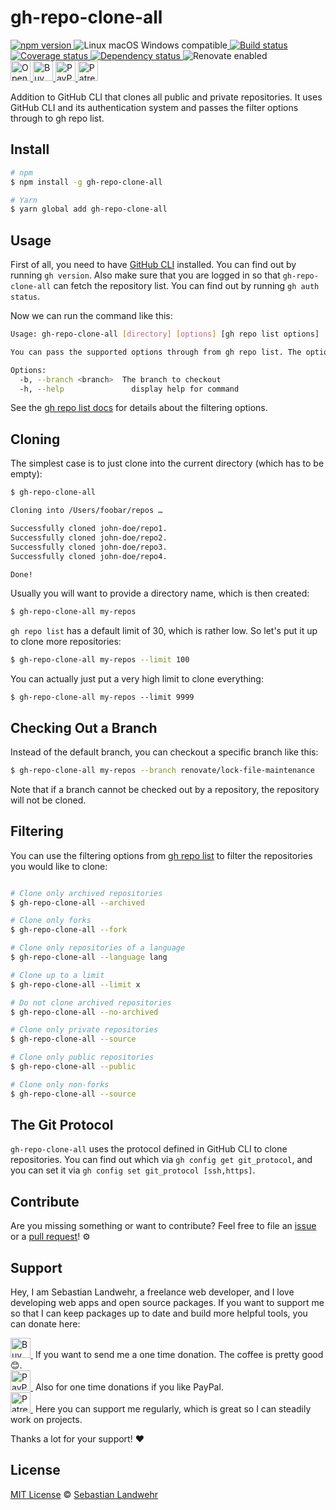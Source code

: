 <!-- TITLE/ -->
# gh-repo-clone-all
<!-- /TITLE -->

<!-- BADGES/ -->
  <p>
    <a href="https://npmjs.org/package/gh-repo-clone-all">
      <img
        src="https://img.shields.io/npm/v/gh-repo-clone-all.svg"
        alt="npm version"
      >
    </a><img src="https://img.shields.io/badge/os-linux%20%7C%C2%A0macos%20%7C%C2%A0windows-blue" alt="Linux macOS Windows compatible"><a href="https://github.com/dword-design/gh-repo-clone-all/actions">
      <img
        src="https://github.com/dword-design/gh-repo-clone-all/workflows/build/badge.svg"
        alt="Build status"
      >
    </a><a href="https://codecov.io/gh/dword-design/gh-repo-clone-all">
      <img
        src="https://codecov.io/gh/dword-design/gh-repo-clone-all/branch/master/graph/badge.svg"
        alt="Coverage status"
      >
    </a><a href="https://david-dm.org/dword-design/gh-repo-clone-all">
      <img src="https://img.shields.io/david/dword-design/gh-repo-clone-all" alt="Dependency status">
    </a><img src="https://img.shields.io/badge/renovate-enabled-brightgreen" alt="Renovate enabled"><br/><a href="https://gitpod.io/#https://github.com/dword-design/gh-repo-clone-all">
      <img
        src="https://gitpod.io/button/open-in-gitpod.svg"
        alt="Open in Gitpod"
        height="32"
      >
    </a><a href="https://www.buymeacoffee.com/dword">
      <img
        src="https://www.buymeacoffee.com/assets/img/guidelines/download-assets-sm-2.svg"
        alt="Buy Me a Coffee"
        height="32"
      >
    </a><a href="https://paypal.me/SebastianLandwehr">
      <img
        src="https://dword-design.de/images/paypal.svg"
        alt="PayPal"
        height="32"
      >
    </a><a href="https://www.patreon.com/dworddesign">
      <img
        src="https://dword-design.de/images/patreon.svg"
        alt="Patreon"
        height="32"
      >
    </a>
</p>
<!-- /BADGES -->

<!-- DESCRIPTION/ -->
Addition to GitHub CLI that clones all public and private repositories. It uses GitHub CLI and its authentication system and passes the filter options through to gh repo list.
<!-- /DESCRIPTION -->

<!-- INSTALL/ -->
## Install

```bash
# npm
$ npm install -g gh-repo-clone-all

# Yarn
$ yarn global add gh-repo-clone-all
```
<!-- /INSTALL -->

## Usage

First of all, you need to have [GitHub CLI](https://cli.github.com/manual/) installed. You can find out by running `gh version`. Also make sure that you are logged in so that `gh-repo-clone-all` can fetch the repository list. You can find out by running `gh auth status`.

Now we can run the command like this:

```bash
Usage: gh-repo-clone-all [directory] [options] [gh repo list options] 

You can pass the supported options through from gh repo list. The options below are additional.

Options:
  -b, --branch <branch>  The branch to checkout
  -h, --help               display help for command
```

See the [gh repo list docs](https://cli.github.com/manual/gh_repo_list) for details about the filtering options.

## Cloning

The simplest case is to just clone into the current directory (which has to be empty):

```bash
$ gh-repo-clone-all

Cloning into /Users/foobar/repos …

Successfully cloned john-doe/repo1.
Successfully cloned john-doe/repo2.
Successfully cloned john-doe/repo3.
Successfully cloned john-doe/repo4.

Done!
```

Usually you will want to provide a directory name, which is then created:

```bash
$ gh-repo-clone-all my-repos
```

`gh repo list` has a default limit of 30, which is rather low. So let's put it up to clone more repositories:

```bash
$ gh-repo-clone-all my-repos --limit 100
```

You can actually just put a very high limit to clone everything:

```hash
$ gh-repo-clone-all my-repos --limit 9999
```

## Checking Out a Branch

Instead of the default branch, you can checkout a specific branch like this:

```bash
$ gh-repo-clone-all my-repos --branch renovate/lock-file-maintenance
```

Note that if a branch cannot be checked out by a repository, the repository will not be cloned.

## Filtering

You can use the filtering options from [gh repo list](https://cli.github.com/manual/gh_repo_list) to filter the repositories you would like to clone:

```bash

# Clone only archived repositories
$ gh-repo-clone-all --archived

# Clone only forks
$ gh-repo-clone-all --fork

# Clone only repositories of a language
$ gh-repo-clone-all --language lang

# Clone up to a limit
$ gh-repo-clone-all --limit x

# Do not clone archived repositories
$ gh-repo-clone-all --no-archived

# Clone only private repositories
$ gh-repo-clone-all --source

# Clone only public repositories
$ gh-repo-clone-all --public

# Clone only non-forks
$ gh-repo-clone-all --source
```

## The Git Protocol

`gh-repo-clone-all` uses the protocol defined in GitHub CLI to clone repositories. You can find out which via `gh config get git_protocol`, and you can set it via `gh config set git_protocol [ssh,https]`.

<!-- LICENSE/ -->
## Contribute

Are you missing something or want to contribute? Feel free to file an [issue](https://github.com/dword-design/gh-repo-clone-all/issues) or a [pull request](https://github.com/dword-design/gh-repo-clone-all/pulls)! ⚙️

## Support

Hey, I am Sebastian Landwehr, a freelance web developer, and I love developing web apps and open source packages. If you want to support me so that I can keep packages up to date and build more helpful tools, you can donate here:

<p>
  <a href="https://www.buymeacoffee.com/dword">
    <img
      src="https://www.buymeacoffee.com/assets/img/guidelines/download-assets-sm-2.svg"
      alt="Buy Me a Coffee"
      height="32"
    >
  </a>&nbsp;If you want to send me a one time donation. The coffee is pretty good 😊.<br/>
  <a href="https://paypal.me/SebastianLandwehr">
    <img
      src="https://dword-design.de/images/paypal.svg"
      alt="PayPal"
      height="32"
    >
  </a>&nbsp;Also for one time donations if you like PayPal.<br/>
  <a href="https://www.patreon.com/dworddesign">
    <img
      src="https://dword-design.de/images/patreon.svg"
      alt="Patreon"
      height="32"
    >
  </a>&nbsp;Here you can support me regularly, which is great so I can steadily work on projects.
</p>

Thanks a lot for your support! ❤️

## License

[MIT License](https://opensource.org/licenses/MIT) © [Sebastian Landwehr](https://dword-design.de)
<!-- /LICENSE -->
